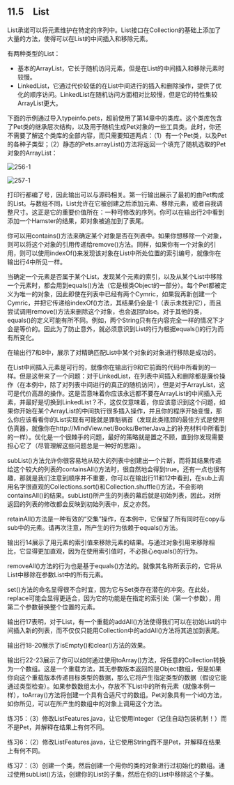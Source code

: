 ## 11.5　List

List承诺可以将元素维护在特定的序列中。List接口在Collection的基础上添加了大量的方法，使得可以在List的中间插入和移除元素。

有两种类型的List：

- 基本的ArrayList，它长于随机访问元素，但是在List的中间插入和移除元素时较慢。
- LinkedList，它通过代价较低的在List中间进行的插入和删除操作，提供了优化的顺序访问。LinkedList在随机访问方面相对比较慢，但是它的特性集较ArrayList更大。

下面的示例通过导入typeinfo.pets，超前使用了第14章中的类库。这个类库包含了Pet类的继承层次结构，以及用于随机生成Pet对象的一些工具类。此时，你还不需要了解这个类库的全部内容，而只需要知道两点：（1）有一个Pet类，以及Pet的各种子类型；（2）静态的Pets.arrayList()方法将返回一个填充了随机选取的Pet对象的ArrayList：

![256-1](../Images/image02967.jpeg)

![257-1](../Images/image02968.jpeg)

打印行都编了号，因此输出可以与源码相关。第一行输出展示了最初的由Pet构成的List。与数组不同，List允许在它被创建之后添加元素、移除元素，或者自我调整尺寸。这正是它的重要价值所在：一种可修改的序列。你可以在输出行2中看到添加一个Hamster的结果，即对象被追加到了表尾。

你可以用contains()方法来确定某个对象是否在列表中。如果你想移除一个对象，则可以将这个对象的引用传递给remove()方法。同样，如果你有一个对象的引用，则可以使用indexOf()来发现该对象在List中所处位置的索引编号，就像你在输出行4中所见一样。

当确定一个元素是否属于某个List，发现某个元素的索引，以及从某个List中移除一个元素时，都会用到equals()方法（它是根类Object的一部分）。每个Pet都被定义为唯一的对象，因此即使在列表中已经有两个Cymric，如果我再新创建一个Cymric，并把它传递给indexOf()方法，其结果仍会是-1（表示未找到它），而且尝试调用remove()方法来删除这个对象，也会返回false。对于其他的类，equals()的定义可能有所不同。例如，两个String只有在内容完全一样的情况下才会是等价的。因此为了防止意外，就必须意识到List的行为根据equals()的行为而有所变化。

在输出行7和8中，展示了对精确匹配List中某个对象的对象进行移除是成功的。

在List中间插入元素是可行的，就像你在输出行9和它前面的代码中所看到的一样。但是这带来了一个问题：对于LinkedList，在列表中间插入和删除都是廉价操作（在本例中，除了对列表中间进行的真正的随机访问），但是对于ArrayList，这可是代价高昂的操作。这是否意味着你应该永远都不要在ArrayList的中间插入元素，并最好是切换到LinkedList？不，这仅仅意味着，你应该意识到这个问题，如果你开始在某个ArrayList的中间执行很多插入操作，并且你的程序开始变慢，那么你应该看看你的List实现有可能就是罪魁祸首（发现此类瓶颈的最佳方式是使用仿真器，就像你在http://MindView.net/Books/BetterJava上的补充材料中所看到的一样）。优化是一个很棘手的问题，最好的策略就是置之不顾，直到你发现需要担心它了（尽管理解这些问题总是一种好的思路）。

subList()方法允许你很容易地从较大的列表中创建出一个片断，而将其结果传递给这个较大的列表的containsAll()方法时，很自然地会得到true。还有一点也很有趣，那就是我们注意到顺序并不重要，你可以在输出行11和12中看到，在sub上调用名字很直观的Collections.sort()和Collection.shuffle()方法，不会影响containsAll()的结果。subList()所产生的列表的幕后就是初始列表，因此，对所返回的列表的修改都会反映到初始列表中，反之亦然。

retainAll()方法是一种有效的“交集”操作，在本例中，它保留了所有同时在copy与sub中的元素。请再次注意，所产生的行为依赖于equals()方法。

输出行14展示了用元素的索引值来移除元素的结果。与通过对象引用来移除相比，它显得更加直观，因为在使用索引值时，不必担心equals()的行为。

removeAll()方法的行为也是基于equals()方法的。就像其名称所表示的，它将从List中移除在参数List中的所有元素。

set()方法的命名显得很不合时宜，因为它与Set类存在潜在的冲突。在此处，replace可能会显得更适合，因为它的功能是在指定的索引处（第一个参数），用第二个参数替换整个位置的元素。

输出行17表明，对于List，有一个重载的addAll()方法使得我们可以在初始List的中间插入新的列表，而不仅仅只能用Collection中的addAll()方法将其追加到表尾。

输出行18-20展示了isEmpty()和clear()方法的效果。

输出行22-23展示了你可以如何通过使用toArray()方法，将任意的Collection转换为一个数组。这是一个重载方法，其无参数版本返回的是Object数组，但是如果你向这个重载版本传递目标类型的数据，那么它将产生指定类型的数据（假设它能通过类型检查）。如果参数数组太小，存放不下List中的所有元素（就像本例一样），toArray()方法将创建一个具有合适尺寸的数组。Pet对象具有一个id()方法，如你所见，可以在所产生的数组中的对象上调用这个方法。

练习5：（3）修改ListFeatures.java，让它使用Integer（记住自动包装机制！）而不是Pet，并解释在结果上有何不同。

练习6：（2）修改ListFeatures.java，让它使用String而不是Pet，并解释在结果上有何不同。

练习7：（3）创建一个类，然后创建一个用你的类的对象进行过初始化的数组。通过使用subList()方法，创建你的List的子集，然后在你的List中移除这个子集。